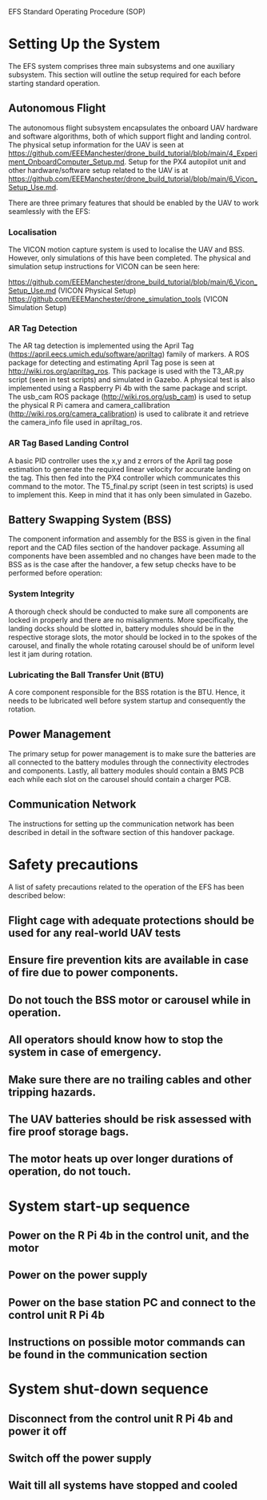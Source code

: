 EFS Standard Operating Procedure (SOP)

# Setting Up the System
The EFS system comprises three main subsystems and one auxiliary subsystem. This section will outline the setup required for each before starting standard operation.

## Autonomous Flight
The autonomous flight subsystem encapsulates the onboard UAV hardware and software algorithms, both of which support flight and landing control. The physical setup information for the UAV is seen at https://github.com/EEEManchester/drone_build_tutorial/blob/main/4_Experiment_OnboardComputer_Setup.md. Setup for the PX4 autopilot unit and other hardware/software setup related to the UAV is at https://github.com/EEEManchester/drone_build_tutorial/blob/main/6_Vicon_Setup_Use.md.

There are three primary features that should be enabled by the UAV to work seamlessly with the EFS:

### Localisation
The VICON motion capture system is used to localise the UAV and BSS. However, only simulations of this have been completed. The physical and simulation setup instructions for VICON can be seen here: 

https://github.com/EEEManchester/drone_build_tutorial/blob/main/6_Vicon_Setup_Use.md (VICON Physical Setup)
https://github.com/EEEManchester/drone_simulation_tools (VICON Simulation Setup)

### AR Tag Detection
The AR tag detection is implemented using the April Tag (https://april.eecs.umich.edu/software/apriltag) family of markers. A ROS package for detecting and estimating April Tag pose is seen at http://wiki.ros.org/apriltag_ros. This package is used with the T3_AR.py script (seen in test scripts) and simulated in Gazebo. A physical test is also implemented using a Raspberry Pi 4b with the same package and script. The usb_cam ROS package (http://wiki.ros.org/usb_cam) is used to setup the physical R Pi camera and camera_callibration (http://wiki.ros.org/camera_calibration) is used to calibrate it and retrieve the camera_info file used in apriltag_ros.

### AR Tag Based Landing Control
A basic PID controller uses the x,y and z errors of the April tag pose estimation to generate the required linear velocity for accurate landing on the tag. This then fed into the PX4 controller which communicates this command to the motor. The T5_final.py script (seen in test scripts) is used to implement this. Keep in mind that it has only been simulated in Gazebo.

## Battery Swapping System (BSS)
The component information and assembly for the BSS is given in the final report and the CAD files section of the handover package. Assuming all components have been assembled and no changes have been made to the BSS as is the case after the handover, a few setup checks have to be performed before operation:

### System Integrity
A thorough check should be conducted to make sure all components are locked in properly and there are no misalignments. More specifically, the landing docks should be slotted in, battery modules should be in the respective storage slots, the motor should be locked in to the spokes of the carousel, and finally the whole rotating carousel should be of uniform level lest it jam during rotation.

### Lubricating the Ball Transfer Unit (BTU)
A core component responsible for the BSS rotation is the BTU. Hence, it needs to be lubricated well before system startup and consequently the rotation.

## Power Management
The primary setup for power management is to make sure the batteries are all connected to the battery modules through the connectivity electrodes and components. Lastly, all battery modules should contain a BMS PCB each while each slot on the carousel should contain a charger PCB.

## Communication Network
The instructions for setting up the communication network has been described in detail in the software section of this handover package.

# Safety precautions
A list of safety precautions related to the operation of the EFS has been described below:

## Flight cage with adequate protections should be used for any real-world UAV tests
## 	Ensure fire prevention kits are available in case of fire due to power components.
## Do not touch the BSS motor or carousel while in operation.
## 	All operators should know how to stop the system in case of emergency.
## Make sure there are no trailing cables and other tripping hazards.
## 	The UAV batteries should be risk assessed with fire proof storage bags.
## The motor heats up over longer durations of operation, do not touch.

# System start-up sequence
## 	Power on the R Pi 4b in the control unit, and the motor
## Power on the power supply
## 	Power on the base station PC and connect to the control unit R Pi 4b
## Instructions on possible motor commands can be found in the communication section

# System shut-down sequence
## 	Disconnect from the control unit R Pi 4b and power it off
## Switch off the power supply
## 	Wait till all systems have stopped and cooled

